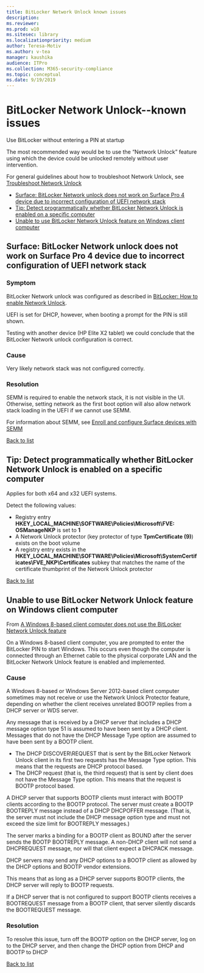 ```yaml
---
title: BitLocker Network Unlock known issues
description: 
ms.reviewer: 
ms.prod: w10
ms.sitesec: library
ms.localizationpriority: medium
author: Teresa-Motiv
ms.author: v-tea
manager: kaushika
audience: ITPro
ms.collection: M365-security-compliance
ms.topic: conceptual
ms.date: 9/19/2019
---
```

# BitLocker Network Unlock--known issues

Use BitLocker without entering a PIN at startup

The most recommended way would be to use the “Network Unlock” feature using which the device could be unlocked remotely without user intervention.

For general guidelines about how to troubleshoot Network Unlock, see [Troubleshoot Network Unlock](https://docs.microsoft.com/windows/security/information-protection/bitlocker/bitlocker-how-to-enable-network-unlock#troubleshoot-network-unlock)

<a id="list"></a>

- [Surface: BitLocker Network unlock does not work on Surface Pro 4 device due to incorrect configuration of UEFI network stack](#scenario-1)
- [Tip: Detect programmatically whether BitLocker Network Unlock is enabled on a specific computer](#scenario-2)
- [Unable to use BitLocker Network Unlock feature on Windows client computer](#scenario-4)

## <a id="scenario-1"></a>Surface: BitLocker Network unlock does not work on Surface Pro 4 device due to incorrect configuration of UEFI network stack

### Symptom

BitLocker Network unlock was configured as described in [BitLocker: How to enable Network Unlock](https://docs.microsoft.com/windows/device-security/bitlocker/bitlocker-how-to-enable-network-unlock).

UEFI is set for DHCP, however, when booting a prompt for the PIN is still shown.

Testing with another device (HP Elite X2 tablet) we could conclude that the BitLocker Network unlock configuration is correct.

### Cause

Very likely network stack was not configured correctly.

### Resolution

SEMM is required to enable the network stack, it is not visible in the UI. Otherwise, setting network as the first boot option will also allow network stack loading in the UEFI if we cannot use SEMM.

For information about SEMM, see [Enroll and configure Surface devices with SEMM](https://docs.microsoft.com/surface/enroll-and-configure-surface-devices-with-semm)

[Back to list](#list)

## <a id="scenario-2"></a>Tip: Detect programmatically whether BitLocker Network Unlock is enabled on a specific computer

Applies for both x64 and x32 UEFI systems.

Detect the following values:

- Registry entry **HKEY\_LOCAL\_MACHINE\\SOFTWARE\\Policies\\Microsoft\\FVE: OSManageNKP** is set to **1**
- A Network Unlock protector (key protector of type **TpmCertificate (9)**) exists on the boot volume
- A registry entry exists in the **HKEY\_LOCAL\_MACHINE\\SOFTWARE\\Policies\\Microsoft\\SystemCertificates\\FVE\_NKP\\Certificates** subkey that matches the name of the certificate thumbprint of the Network Unlock protector

[Back to list](#list)

## <a id="scenario-4"></a>Unable to use BitLocker Network Unlock feature on Windows client computer

From [A Windows 8-based client computer does not use the BitLocker Network Unlock feature](https://internal.support.services.microsoft.com/help/2891694/a-windows-8-based-client-computer-does-not-use-the-bitlocker-network-u)

On a Windows 8-based client computer, you are prompted to enter the BitLocker PIN to start Windows. This occurs even though the computer is connected through an Ethernet cable to the physical corporate LAN and the BitLocker Network Unlock feature is enabled and implemented.

### Cause

A Windows 8-based or Windows Server 2012-based client computer sometimes may not receive or use the Network Unlock Protector feature, depending on whether the client receives unrelated BOOTP replies from a DHCP server or WDS server.

Any message that is received by a DHCP server that includes a DHCP message option type 51 is assumed to have been sent by a DHCP client. Messages that do not have the DHCP Message Type option are assumed to have been sent by a BOOTP client.

- The DHCP DISCOVER\REQUEST that is sent by the BitLocker Network Unlock client in its first two requests has the Message Type option. This means that the requests are DHCP protocol based.  
- The DHCP request (that is, the third request) that is sent by client does not have the Message Type option. This means that the request is BOOTP protocol based.

A DHCP server that supports BOOTP clients must interact with BOOTP clients according to the BOOTP protocol. The server must create a BOOTP BOOTREPLY message instead of a DHCP DHCPOFFER message. (That is, the server must not include the DHCP message option type and must not exceed the size limit for BOOTREPLY messages.)

The server marks a binding for a BOOTP client as BOUND after the server sends the BOOTP BOOTREPLY message. A non-DHCP client will not send a DHCPREQUEST message, nor will that client expect a DHCPACK message.

DHCP servers may send any DHCP options to a BOOTP client as allowed by the DHCP options and BOOTP vendor extensions.

This means that as long as a DHCP server supports BOOTP clients, the DHCP server will reply to BOOTP requests.

If a DHCP server that is not configured to support BOOTP clients receives a BOOTREQUEST message from a BOOTP client, that server silently discards the BOOTREQUEST message.

### Resolution

To resolve this issue, turn off the BOOTP option on the DHCP server, log on to the DHCP server, and then change the DHCP option from DHCP and BOOTP to DHCP

[Back to list](#list)

